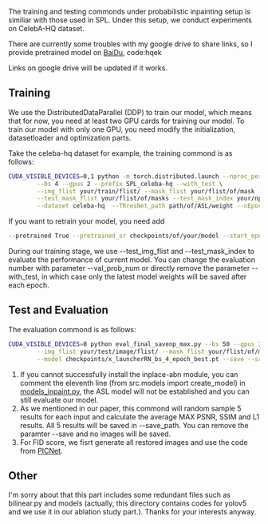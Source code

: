 The training and testing commonds under probabilistic inpainting setup is similiar with those used in SPL. Under this setup, we conduct experiments on CelebA-HQ dataset.

There are currently some troubles with my google drive to share links, so I provide pretrained model on [BaiDu](https://pan.baidu.com/s/1kgcs9_LFRoA40F81h_rHVQ), code:hqek

Links on google drive will be updated if it works.

## Training
We use the DistributedDataParallel (DDP) to train our model, which means that for now, you need at least two GPU cards for training our model. To train our model with only one GPU, you need modify the initialization, datasetloader and optimization parts. 

Take the celeba-hq dataset for example, the training commond is as follows:  
```bash
CUDA_VISIBLE_DEVICES=0,1 python -m torch.distributed.launch --nproc_per_node=2 main.py \
        --bs 4 --gpus 2 --prefix SPL_celeba-hq --with_test \
        --img_flist your/train/flist/ --mask_flist your/flist/of/mask --test_img_flist your/test/flist/ \
        --test_mask_flist your/flist/of/masks --test_mask_index your/npy/file/to/form/img-mask/ \
        --dataset celeba-hq  --TRresNet_path path/of/ASL/weight --nEpochs 70
```
If you want to retrain your model, you need add 
```bash
--pretrained True --pretrained_sr checkpoints/of/your/model --start_epoch 4
```
During our training stage, we use --test_img_flist and --test_mask_index to evaluate the performance of current model. You can change the evaluation number with parameter --val_prob_num or directly remove the parameter --with_test, in which case only the latest model weights will be saved after each epoch.

## Test and Evaluation
The evaluation commond is as follows:
```bash
CUDA_VISIBLE_DEVICES=0 python eval_final_savenp_max.py --bs 50 --gpus 1 --dataset celeba-hq \
        --img_flist your/test/image/flist/ --mask_flist your/flist/of/masks --mask_index your/npy/file/to/form/img-mask/ \
        --model checkpoints/x_launcherRN_bs_4_epoch_best.pt --save --save_path ./test_results
```
1) If you cannot successfully install the inplace-abn module, you can comment the eleventh line (from src.models import create_model) in [models_inpaint.py](models_inpaint.py), the ASL model will not be established and you can still evaluate our model.
2) As we mentioned in our paper, this commond will random sample 5 results for each input and calculate the average MAX PSNR, SSIM and L1 results. All 5 results will be saved in --save_path. You can remove the paramter --save and no images will be saved.
3) For FID score, we fisrt generate all restored images and use the code from [PICNet](https://github.com/lyndonzheng/Pluralistic-Inpainting).

## Other
I'm sorry about that this part includes some redundant files such as bilinear.py and models (actually, this directory contains codes for yolov5 and we use it in our ablation study part.). Thanks for your interests anyway.

